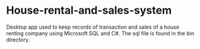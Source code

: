 # House-rental-and-sales-system
Desktop app used to keep records of transaction and sales of a house renting company using Microsoft SQL and C#. The sql file is found in the bin directory.
